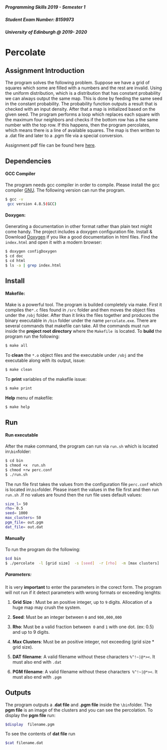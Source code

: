 
##### Programming Skills 2019 - Semester 1
##### Student Exam Number: B159973
##### University of Edinburgh @ 2019- 2020
# Percolate 
## Assignment Introduction

The program solves the following problem. Suppose we have a grid of squares which some are filled with a numbers and the rest are invalid. Using the uniform distribution, which is a distribution that has constant probability we can always output the same map. This is done by feeding the same seed in the constant probability. The probability function outputs a result that is checked with an input density.  After that a map is initialized based on the given seed. The program performs a loop which replaces each square with the maximum four neighbors and checks if the bottom row has a the same number with the top row. If this happens, then the program percolates, which means there is a line of available squares. The map is then written to a .dat file and later to a .pgm file via a special conversion. 


Assignment pdf file can be found here [here](ext/ProgrammingSkillsCoursework.pdf).

## Dependencies
#### GCC Compiler
The program needs gcc compiler in order to compile. Please install the gcc compiler [GNU](https://gcc.gnu.org/).
The following version can run the program. 
```sh
$ gcc -v
 gcc version 4.8.5(GCC) 
```
#### Doxygen:
Generating a documentation in other format rather than plain text might come handy. The project includes a doxygen configuration file. Install & Download [Doxygen](http://www.doxygen.org/download.html) if you like a good documentation in html files. Find the  `index.html` and open it with a modern browser:
```sh
$ doxygen configDoxygen
$ cd doc
$ cd html
$ ls -a | grep index.html 
```

## Install

#### Makefile:
Make is a powerful tool. The program is builded  completely via make. First it compiles the`*.c` files found in `/src` folder and then moves the object files under the `/obj` folder. After than it links the files together and produces the binary executable  in `/bin` folder under the name `percolate.exe`. 
There are several commands that makefile can take. All the commands must run inside the **project root directory** where the `Makefile `is located.
To **build** the program run the following:
```sh
$ make all
```
To **clean** the  `*.o` object files and the executable under `/obj` and the executable along with its output, issue:
```sh
$ make clean
```
To **print**  variables of the makefile issue:
```sh
$ make print
```
**Help** menu of makefile:
```sh
$ make help
```
## Run

#### Run executable
After the make command, the program can run via `run.sh` which is located in`\bin`folder:
```sh
$ cd bin
$ chmod +x  run.sh
$ chmod +rw perc.conf
$ ./run.sh
```
The run file first takes the values from the configuration file `perc.conf`  which is located in`\bin`folder. Please insert the values in the file first and then run `run.sh` .If no values are found then the run file uses default values: 
```sh
size_l= 50
rho= 0.5
seed= 1000 
max_clusters= 50
pgm_file= out.pgm
dat_file= out.dat
```

#### Manually
To run the program do the following:
```sh
$cd bin 
$ ./percolate  -l [grid size]  -s [seed]  -r [rho]  -m [max clusters]  -d [filename.dat] -p [filename.pgm] 
```

##### Parameters:

It is very **important** to enter the parameters in the corect form. The program will not run if it detect parameters with wrong formats or exceeding lenghts:
1.  **Grid Size** : Must be an positive integer, up to `9` digits. Allocation of a huge map may crush the system.
2. **Seed**: Must be an integer between `0` and `900,000,000`

3. **Rho**: Must be a valid fraction between` 0` and `1` with one dot. (ex: 0.5) and up to 9 digits.

4. **Max Clusters**:  Must be an positive integer, not exceeding (grid size * grid size).

5. **DAT filename**: A valid filename without these characters `%^!~|@*><`. It must also end with `.dat` 

6. **PGM filename**: A valid filename without these characters` %^!~|@*><`. It must also end with `.pgm` 
## Outputs
The program outputs a .**dat file** and **.pgm file** inside the `\bin`folder. The **pgm file** is an image of the clusters and you can see the percolation.
To display the **pgm file** run: 
```sh
$display  filename.pgm
```
To see the contents of **dat file** run
```sh
$cat filename.dat
```
